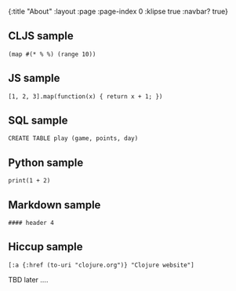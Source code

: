 {:title "About"
 :layout :page
 :page-index 0
 :klipse true
 :navbar? true}

## CLJS sample

```klipse-cljs
(map #(* % %) (range 10))
```

## JS sample 

```klipse-js
[1, 2, 3].map(function(x) { return x + 1; })
```

## SQL sample 

```klipse-sql
CREATE TABLE play (game, points, day)
```

## Python sample 

```klipse-python
print(1 + 2)
```

## Markdown sample 

```klipse-markdown
#### header 4
```

## Hiccup sample 

```klipse-hiccup
[:a {:href (to-uri "clojure.org")} "Clojure website"]
```


TBD later ....